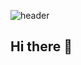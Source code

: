 ![header](https://capsule-render.vercel.app/api?type=waving&&color=0:FAC172,100:89D5C9&text=Hello%World!)

## Hi there 👋

<!--
**jungjiyu/jungjiyu** is a ✨ _special_ ✨ repository because its `README.md` (this file) appears on your GitHub profile.

Here are some ideas to get you started:

- 🔭 I’m currently working on ...
- 🌱 I’m currently learning ...
- 👯 I’m looking to collaborate on ...
- 🤔 I’m looking for help with ...
- 💬 Ask me about ...
- 📫 How to reach me: ...
- 😄 Pronouns: ...
- ⚡ Fun fact: ...
-->
